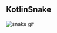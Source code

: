 ## KotlinSnake

![snake gif](https://github.com/YOUR_USERNAME/YOUR_USERNAME/blob/output/github-contribution-grid-snake.gif)
